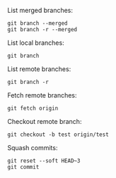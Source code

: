 

List merged branches:

    git branch --merged
    git branch -r --merged

List local branches:

    git branch

List remote branches:

    git branch -r

Fetch remote branches:

    git fetch origin

Checkout remote branch:

    git checkout -b test origin/test

Squash commits:

    git reset --soft HEAD~3
    git commit


